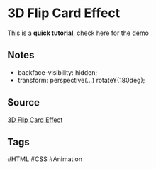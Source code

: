 # 3D Flip Card Effect
This is a **quick tutorial**, check here for the [demo](https://aldopolojr.github.io/3D-flip-card/)

## Notes
- backface-visibility: hidden;
- transform: perspective(…) rotateY(180deg);


## Source
[3D Flip Card Effect](https://youtu.be/uR7EbQImYmo)

## Tags
#HTML #CSS #Animation